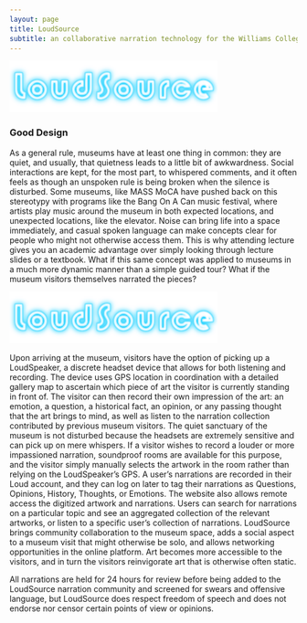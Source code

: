 ```yaml
---
layout: page
title: LoudSource
subtitle: an collaborative narration technology for the Williams College Art Museum
---
```


![Logo](logo.png)
    

### Good Design

As a general rule, museums have at least one thing in common: they are quiet, and usually, that quietness leads to a little
bit of awkwardness. Social interactions are kept, for the most part, to whispered comments, and it often feels as though an 
unspoken rule is being broken when the silence is disturbed. Some museums, like MASS MoCA have pushed back on this stereotypy
with programs like the Bang On A Can music festival, where artists play music around the museum in both expected locations, 
and unexpected locations, like the elevator. Noise can bring life into a space immediately, and casual spoken language can make
concepts clear for people who might not otherwise access them. This is why attending lecture gives you an academic advantage 
over simply looking through lecture slides or a textbook.
What if this same concept was applied to museums in a much more dynamic manner than a simple guided tour? What if the museum
visitors themselves narrated the pieces?

![Logo](logo.png)
	
  Upon arriving at the museum, visitors have the option of picking up a LoudSpeaker, a discrete headset device that allows
  for both listening and recording. The device uses GPS location in coordination with a detailed gallery map to ascertain which
  piece of art the visitor is currently standing in front of. The visitor can then record their own impression of the art: 
  an emotion, a question, a historical fact, an opinion, or any passing thought that the art brings to mind, as well as listen
  to the narration collection contributed by previous museum visitors.
  The quiet sanctuary of the museum is not disturbed because the headsets are extremely sensitive and can pick up on mere 
whispers. If a visitor wishes to record a louder or more impassioned narration, soundproof rooms are available for this 
purpose, and the visitor simply manually selects the artwork in the room rather than relying on the LoudSpeaker’s GPS. 
A user’s narrations are recorded in their Loud account, and they can log on later to tag their narrations as Questions, 
Opinions, History, Thoughts, or Emotions. The website also allows remote access the digitized artwork and narrations. 
Users can search for narrations on a particular topic and see an aggregated collection of the relevant artworks, or listen to a
specific user’s collection of narrations.
LoudSource brings community collaboration to the museum space, adds a social aspect to a museum visit that might otherwise 
be solo, and allows networking opportunities in the online platform. Art becomes more accessible to the visitors, and in turn 
the visitors reinvigorate art that is otherwise often static.


All narrations are held for 24 hours for review before being added to the LoudSource narration community and screened 
for swears and offensive language, but LoudSource does respect freedom of speech and does not endorse nor censor 
certain points of view or opinions.



